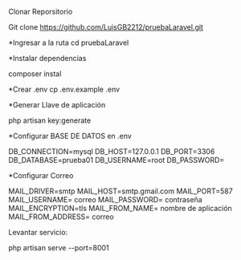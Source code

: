 Clonar Reporsitorio

Git clone https://github.com/LuisGB2212/pruebaLaravel.git

*Ingresar a la ruta 
cd pruebaLaravel

*Instalar dependencias

composer instal

*Crear .env
cp .env.example .env

*Generar Llave de aplicación

php artisan key:generate

*Configurar BASE DE DATOS en .env

DB_CONNECTION=mysql
DB_HOST=127.0.0.1
DB_PORT=3306
DB_DATABASE=prueba01
DB_USERNAME=root
DB_PASSWORD=

*Configurar Correo

MAIL_DRIVER=smtp
MAIL_HOST=smtp.gmail.com
MAIL_PORT=587
MAIL_USERNAME= correo
MAIL_PASSWORD= contraseña
MAIL_ENCRYPTION=tls
MAIL_FROM_NAME= nombre de aplicación
MAIL_FROM_ADDRESS= correo

Levantar servicio:

php artisan serve --port=8001



